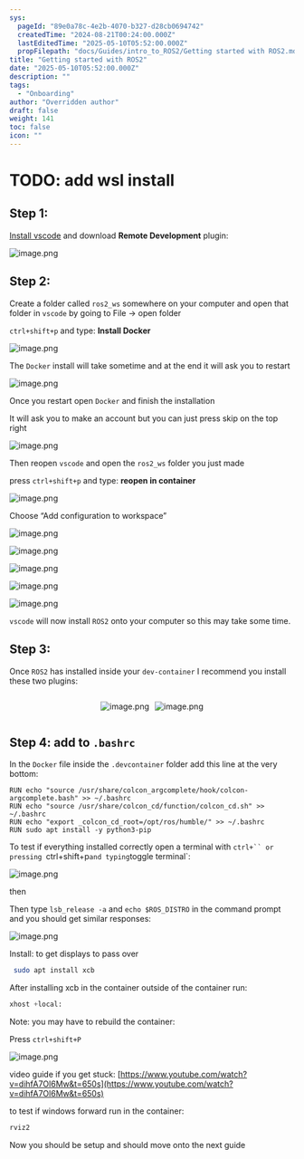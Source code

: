 ```yaml
---
sys:
  pageId: "89e0a78c-4e2b-4070-b327-d28cb0694742"
  createdTime: "2024-08-21T00:24:00.000Z"
  lastEditedTime: "2025-05-10T05:52:00.000Z"
  propFilepath: "docs/Guides/intro_to_ROS2/Getting started with ROS2.md"
title: "Getting started with ROS2"
date: "2025-05-10T05:52:00.000Z"
description: ""
tags:
  - "Onboarding"
author: "Overridden author"
draft: false
weight: 141
toc: false
icon: ""
---
```


# TODO: add wsl install

## Step 1:

[Install vscode](https://code.visualstudio.com/download) and download **Remote Development** plugin:

![image.png](https://prod-files-secure.s3.us-west-2.amazonaws.com/d518164a-d88e-44d1-a4ee-3adb3bd8bce0/efb52993-1881-4a40-b95e-6f020334f022/image.png?X-Amz-Algorithm=AWS4-HMAC-SHA256&X-Amz-Content-Sha256=UNSIGNED-PAYLOAD&X-Amz-Credential=ASIAZI2LB466RJJCMJJC%2F20250603%2Fus-west-2%2Fs3%2Faws4_request&X-Amz-Date=20250603T071043Z&X-Amz-Expires=3600&X-Amz-Security-Token=IQoJb3JpZ2luX2VjEDUaCXVzLXdlc3QtMiJIMEYCIQCnVlILSIZsYuuoBgx4sfoccTb1CTsNXDm3vPFtgXRssgIhAITOr8NfAxRzpUR6uFtCF8j1uoQCP%2FCPl56BZCkm6XHIKogECP7%2F%2F%2F%2F%2F%2F%2F%2F%2F%2FwEQABoMNjM3NDIzMTgzODA1IgyLNFCkx2q0UjnMYF4q3AMdhd%2FYRMlpC8LyCyOmwNdTRWe%2Biep1yqd0OE%2BBLXgWnoJ4RS8hXoR0lnTGFu2%2Byx7cJmeRrHahancpipqm55Wzwa0o%2BRCG3jo%2BkibQuwPL4vBBixUz%2B1pd%2FRau1%2Fv5yY41Mfo8%2FXuQwcwpTLbm8n6mkqOnzAzrCW4U%2BW0AfMqV0EsQbCexioL59Um2YecPnAarNhd1EmuPGa7YRs3saxaZ2pBps0grbicLDwqs3IG58C5tYwM363x62krUhmeBxLf1UKjLOdZlOF2pZnonNkVLJpzNLinqCXZssijmoUh%2FrLAlg4wrrEC6ZsNAVMzWXYVg%2FtMuXl6gAWxyAGlWVm%2FC5C7gAgNoplQw47tXthUzjupTfDyXiu3Qq5W0DFN7vgAoXJnN2LJT28awQNoX4sL8jEO2aeWZR455MXEsx0p19rLYBQhX8Xl0FUQfZvxrVik4Fhg7n4JnZKzFrrwRR52KQPi%2BeSvGAa3PdkbgXA9qENr%2BIcIK5WzIA5hHAn2RvpKFvlCR7AOEc%2BzcpT2Kiy0qxo4iNSjRYE28VOE%2BARDOp%2BfShmZMG4FgKVtOx14hBsIt9PsvtabOXTiI16wY1Ert%2BoY2nYMWNcEYz4%2BIH9RXFpPKRj%2F4aEPkEL3PdTD1gfrBBjqkAZs%2FAAvjHejgkAXcDRmcNbqrfnlEYVXmr5gNz3E1Jdce2MXmnk7LXrgb34%2FElniJGa0FB3UWZVnJujCu1z%2FWRvR%2BHa%2BNNlZmpF0D%2BCWXQ0MLn1NJf9Btvz%2B9b4pR5TsnrbtiufuwvQf%2BYTN7lVsrcvaMj95YUEhudqc9z9%2FVGtfCkEJ4odW%2FFKRUhAKfGdNHLlvXVRqmE2DRW9%2F1R1Cr028jVf1e&X-Amz-Signature=5ac32c38de087a5bf7df149f80b23e0f7ad61c6abb9ee8c4d67d1bcb5344dfc2&X-Amz-SignedHeaders=host&x-id=GetObject)

## Step 2:

Create a folder called `ros2_ws` somewhere on your computer and open that folder in `vscode` by going to File → open folder 

`ctrl+shift+p` and type: **Install Docker**

![image.png](https://prod-files-secure.s3.us-west-2.amazonaws.com/d518164a-d88e-44d1-a4ee-3adb3bd8bce0/2269dc0e-1cd5-47ff-bceb-c04ad9b2eab0/image.png?X-Amz-Algorithm=AWS4-HMAC-SHA256&X-Amz-Content-Sha256=UNSIGNED-PAYLOAD&X-Amz-Credential=ASIAZI2LB466RJJCMJJC%2F20250603%2Fus-west-2%2Fs3%2Faws4_request&X-Amz-Date=20250603T071043Z&X-Amz-Expires=3600&X-Amz-Security-Token=IQoJb3JpZ2luX2VjEDUaCXVzLXdlc3QtMiJIMEYCIQCnVlILSIZsYuuoBgx4sfoccTb1CTsNXDm3vPFtgXRssgIhAITOr8NfAxRzpUR6uFtCF8j1uoQCP%2FCPl56BZCkm6XHIKogECP7%2F%2F%2F%2F%2F%2F%2F%2F%2F%2FwEQABoMNjM3NDIzMTgzODA1IgyLNFCkx2q0UjnMYF4q3AMdhd%2FYRMlpC8LyCyOmwNdTRWe%2Biep1yqd0OE%2BBLXgWnoJ4RS8hXoR0lnTGFu2%2Byx7cJmeRrHahancpipqm55Wzwa0o%2BRCG3jo%2BkibQuwPL4vBBixUz%2B1pd%2FRau1%2Fv5yY41Mfo8%2FXuQwcwpTLbm8n6mkqOnzAzrCW4U%2BW0AfMqV0EsQbCexioL59Um2YecPnAarNhd1EmuPGa7YRs3saxaZ2pBps0grbicLDwqs3IG58C5tYwM363x62krUhmeBxLf1UKjLOdZlOF2pZnonNkVLJpzNLinqCXZssijmoUh%2FrLAlg4wrrEC6ZsNAVMzWXYVg%2FtMuXl6gAWxyAGlWVm%2FC5C7gAgNoplQw47tXthUzjupTfDyXiu3Qq5W0DFN7vgAoXJnN2LJT28awQNoX4sL8jEO2aeWZR455MXEsx0p19rLYBQhX8Xl0FUQfZvxrVik4Fhg7n4JnZKzFrrwRR52KQPi%2BeSvGAa3PdkbgXA9qENr%2BIcIK5WzIA5hHAn2RvpKFvlCR7AOEc%2BzcpT2Kiy0qxo4iNSjRYE28VOE%2BARDOp%2BfShmZMG4FgKVtOx14hBsIt9PsvtabOXTiI16wY1Ert%2BoY2nYMWNcEYz4%2BIH9RXFpPKRj%2F4aEPkEL3PdTD1gfrBBjqkAZs%2FAAvjHejgkAXcDRmcNbqrfnlEYVXmr5gNz3E1Jdce2MXmnk7LXrgb34%2FElniJGa0FB3UWZVnJujCu1z%2FWRvR%2BHa%2BNNlZmpF0D%2BCWXQ0MLn1NJf9Btvz%2B9b4pR5TsnrbtiufuwvQf%2BYTN7lVsrcvaMj95YUEhudqc9z9%2FVGtfCkEJ4odW%2FFKRUhAKfGdNHLlvXVRqmE2DRW9%2F1R1Cr028jVf1e&X-Amz-Signature=e7dcf6a589151f55db1d659baf9f7ce6baf3fbc3e06ffd542d92819627078b3a&X-Amz-SignedHeaders=host&x-id=GetObject)

The `Docker` install will take sometime and at the end it will ask you to restart

![image.png](https://prod-files-secure.s3.us-west-2.amazonaws.com/d518164a-d88e-44d1-a4ee-3adb3bd8bce0/ed233f78-be33-4b1f-b89c-9c346c0e961e/image.png?X-Amz-Algorithm=AWS4-HMAC-SHA256&X-Amz-Content-Sha256=UNSIGNED-PAYLOAD&X-Amz-Credential=ASIAZI2LB466RJJCMJJC%2F20250603%2Fus-west-2%2Fs3%2Faws4_request&X-Amz-Date=20250603T071043Z&X-Amz-Expires=3600&X-Amz-Security-Token=IQoJb3JpZ2luX2VjEDUaCXVzLXdlc3QtMiJIMEYCIQCnVlILSIZsYuuoBgx4sfoccTb1CTsNXDm3vPFtgXRssgIhAITOr8NfAxRzpUR6uFtCF8j1uoQCP%2FCPl56BZCkm6XHIKogECP7%2F%2F%2F%2F%2F%2F%2F%2F%2F%2FwEQABoMNjM3NDIzMTgzODA1IgyLNFCkx2q0UjnMYF4q3AMdhd%2FYRMlpC8LyCyOmwNdTRWe%2Biep1yqd0OE%2BBLXgWnoJ4RS8hXoR0lnTGFu2%2Byx7cJmeRrHahancpipqm55Wzwa0o%2BRCG3jo%2BkibQuwPL4vBBixUz%2B1pd%2FRau1%2Fv5yY41Mfo8%2FXuQwcwpTLbm8n6mkqOnzAzrCW4U%2BW0AfMqV0EsQbCexioL59Um2YecPnAarNhd1EmuPGa7YRs3saxaZ2pBps0grbicLDwqs3IG58C5tYwM363x62krUhmeBxLf1UKjLOdZlOF2pZnonNkVLJpzNLinqCXZssijmoUh%2FrLAlg4wrrEC6ZsNAVMzWXYVg%2FtMuXl6gAWxyAGlWVm%2FC5C7gAgNoplQw47tXthUzjupTfDyXiu3Qq5W0DFN7vgAoXJnN2LJT28awQNoX4sL8jEO2aeWZR455MXEsx0p19rLYBQhX8Xl0FUQfZvxrVik4Fhg7n4JnZKzFrrwRR52KQPi%2BeSvGAa3PdkbgXA9qENr%2BIcIK5WzIA5hHAn2RvpKFvlCR7AOEc%2BzcpT2Kiy0qxo4iNSjRYE28VOE%2BARDOp%2BfShmZMG4FgKVtOx14hBsIt9PsvtabOXTiI16wY1Ert%2BoY2nYMWNcEYz4%2BIH9RXFpPKRj%2F4aEPkEL3PdTD1gfrBBjqkAZs%2FAAvjHejgkAXcDRmcNbqrfnlEYVXmr5gNz3E1Jdce2MXmnk7LXrgb34%2FElniJGa0FB3UWZVnJujCu1z%2FWRvR%2BHa%2BNNlZmpF0D%2BCWXQ0MLn1NJf9Btvz%2B9b4pR5TsnrbtiufuwvQf%2BYTN7lVsrcvaMj95YUEhudqc9z9%2FVGtfCkEJ4odW%2FFKRUhAKfGdNHLlvXVRqmE2DRW9%2F1R1Cr028jVf1e&X-Amz-Signature=6201272ced31d57cdf15b0cbee62f486e1bab8704ff682d06b9975e4dd260451&X-Amz-SignedHeaders=host&x-id=GetObject)

Once you restart open `Docker` and finish the installation

It will ask you to make an account but you can just press skip on the top right

![image.png](https://prod-files-secure.s3.us-west-2.amazonaws.com/d518164a-d88e-44d1-a4ee-3adb3bd8bce0/21010ad9-1659-4fd9-9f59-9932a09b2a3d/image.png?X-Amz-Algorithm=AWS4-HMAC-SHA256&X-Amz-Content-Sha256=UNSIGNED-PAYLOAD&X-Amz-Credential=ASIAZI2LB466RJJCMJJC%2F20250603%2Fus-west-2%2Fs3%2Faws4_request&X-Amz-Date=20250603T071043Z&X-Amz-Expires=3600&X-Amz-Security-Token=IQoJb3JpZ2luX2VjEDUaCXVzLXdlc3QtMiJIMEYCIQCnVlILSIZsYuuoBgx4sfoccTb1CTsNXDm3vPFtgXRssgIhAITOr8NfAxRzpUR6uFtCF8j1uoQCP%2FCPl56BZCkm6XHIKogECP7%2F%2F%2F%2F%2F%2F%2F%2F%2F%2FwEQABoMNjM3NDIzMTgzODA1IgyLNFCkx2q0UjnMYF4q3AMdhd%2FYRMlpC8LyCyOmwNdTRWe%2Biep1yqd0OE%2BBLXgWnoJ4RS8hXoR0lnTGFu2%2Byx7cJmeRrHahancpipqm55Wzwa0o%2BRCG3jo%2BkibQuwPL4vBBixUz%2B1pd%2FRau1%2Fv5yY41Mfo8%2FXuQwcwpTLbm8n6mkqOnzAzrCW4U%2BW0AfMqV0EsQbCexioL59Um2YecPnAarNhd1EmuPGa7YRs3saxaZ2pBps0grbicLDwqs3IG58C5tYwM363x62krUhmeBxLf1UKjLOdZlOF2pZnonNkVLJpzNLinqCXZssijmoUh%2FrLAlg4wrrEC6ZsNAVMzWXYVg%2FtMuXl6gAWxyAGlWVm%2FC5C7gAgNoplQw47tXthUzjupTfDyXiu3Qq5W0DFN7vgAoXJnN2LJT28awQNoX4sL8jEO2aeWZR455MXEsx0p19rLYBQhX8Xl0FUQfZvxrVik4Fhg7n4JnZKzFrrwRR52KQPi%2BeSvGAa3PdkbgXA9qENr%2BIcIK5WzIA5hHAn2RvpKFvlCR7AOEc%2BzcpT2Kiy0qxo4iNSjRYE28VOE%2BARDOp%2BfShmZMG4FgKVtOx14hBsIt9PsvtabOXTiI16wY1Ert%2BoY2nYMWNcEYz4%2BIH9RXFpPKRj%2F4aEPkEL3PdTD1gfrBBjqkAZs%2FAAvjHejgkAXcDRmcNbqrfnlEYVXmr5gNz3E1Jdce2MXmnk7LXrgb34%2FElniJGa0FB3UWZVnJujCu1z%2FWRvR%2BHa%2BNNlZmpF0D%2BCWXQ0MLn1NJf9Btvz%2B9b4pR5TsnrbtiufuwvQf%2BYTN7lVsrcvaMj95YUEhudqc9z9%2FVGtfCkEJ4odW%2FFKRUhAKfGdNHLlvXVRqmE2DRW9%2F1R1Cr028jVf1e&X-Amz-Signature=1714ca118c7a870ce169baf48b7349327751bb096b5421e00848633cb1b5ed87&X-Amz-SignedHeaders=host&x-id=GetObject)

Then reopen `vscode` and open the `ros2_ws` folder you just made

press `ctrl+shift+p` and type: **reopen in container**

![image.png](https://prod-files-secure.s3.us-west-2.amazonaws.com/d518164a-d88e-44d1-a4ee-3adb3bd8bce0/4e93b8c2-41ad-488c-8095-c74205196118/image.png?X-Amz-Algorithm=AWS4-HMAC-SHA256&X-Amz-Content-Sha256=UNSIGNED-PAYLOAD&X-Amz-Credential=ASIAZI2LB466RJJCMJJC%2F20250603%2Fus-west-2%2Fs3%2Faws4_request&X-Amz-Date=20250603T071043Z&X-Amz-Expires=3600&X-Amz-Security-Token=IQoJb3JpZ2luX2VjEDUaCXVzLXdlc3QtMiJIMEYCIQCnVlILSIZsYuuoBgx4sfoccTb1CTsNXDm3vPFtgXRssgIhAITOr8NfAxRzpUR6uFtCF8j1uoQCP%2FCPl56BZCkm6XHIKogECP7%2F%2F%2F%2F%2F%2F%2F%2F%2F%2FwEQABoMNjM3NDIzMTgzODA1IgyLNFCkx2q0UjnMYF4q3AMdhd%2FYRMlpC8LyCyOmwNdTRWe%2Biep1yqd0OE%2BBLXgWnoJ4RS8hXoR0lnTGFu2%2Byx7cJmeRrHahancpipqm55Wzwa0o%2BRCG3jo%2BkibQuwPL4vBBixUz%2B1pd%2FRau1%2Fv5yY41Mfo8%2FXuQwcwpTLbm8n6mkqOnzAzrCW4U%2BW0AfMqV0EsQbCexioL59Um2YecPnAarNhd1EmuPGa7YRs3saxaZ2pBps0grbicLDwqs3IG58C5tYwM363x62krUhmeBxLf1UKjLOdZlOF2pZnonNkVLJpzNLinqCXZssijmoUh%2FrLAlg4wrrEC6ZsNAVMzWXYVg%2FtMuXl6gAWxyAGlWVm%2FC5C7gAgNoplQw47tXthUzjupTfDyXiu3Qq5W0DFN7vgAoXJnN2LJT28awQNoX4sL8jEO2aeWZR455MXEsx0p19rLYBQhX8Xl0FUQfZvxrVik4Fhg7n4JnZKzFrrwRR52KQPi%2BeSvGAa3PdkbgXA9qENr%2BIcIK5WzIA5hHAn2RvpKFvlCR7AOEc%2BzcpT2Kiy0qxo4iNSjRYE28VOE%2BARDOp%2BfShmZMG4FgKVtOx14hBsIt9PsvtabOXTiI16wY1Ert%2BoY2nYMWNcEYz4%2BIH9RXFpPKRj%2F4aEPkEL3PdTD1gfrBBjqkAZs%2FAAvjHejgkAXcDRmcNbqrfnlEYVXmr5gNz3E1Jdce2MXmnk7LXrgb34%2FElniJGa0FB3UWZVnJujCu1z%2FWRvR%2BHa%2BNNlZmpF0D%2BCWXQ0MLn1NJf9Btvz%2B9b4pR5TsnrbtiufuwvQf%2BYTN7lVsrcvaMj95YUEhudqc9z9%2FVGtfCkEJ4odW%2FFKRUhAKfGdNHLlvXVRqmE2DRW9%2F1R1Cr028jVf1e&X-Amz-Signature=43d11007f1f5cedc988cafa4b768ecb30e79fe46c45c594a4d7fb8cef9515688&X-Amz-SignedHeaders=host&x-id=GetObject)

Choose “Add configuration to workspace”

![image.png](https://prod-files-secure.s3.us-west-2.amazonaws.com/d518164a-d88e-44d1-a4ee-3adb3bd8bce0/9560b282-5060-4989-ba37-97e7b2c22476/image.png?X-Amz-Algorithm=AWS4-HMAC-SHA256&X-Amz-Content-Sha256=UNSIGNED-PAYLOAD&X-Amz-Credential=ASIAZI2LB466RJJCMJJC%2F20250603%2Fus-west-2%2Fs3%2Faws4_request&X-Amz-Date=20250603T071043Z&X-Amz-Expires=3600&X-Amz-Security-Token=IQoJb3JpZ2luX2VjEDUaCXVzLXdlc3QtMiJIMEYCIQCnVlILSIZsYuuoBgx4sfoccTb1CTsNXDm3vPFtgXRssgIhAITOr8NfAxRzpUR6uFtCF8j1uoQCP%2FCPl56BZCkm6XHIKogECP7%2F%2F%2F%2F%2F%2F%2F%2F%2F%2FwEQABoMNjM3NDIzMTgzODA1IgyLNFCkx2q0UjnMYF4q3AMdhd%2FYRMlpC8LyCyOmwNdTRWe%2Biep1yqd0OE%2BBLXgWnoJ4RS8hXoR0lnTGFu2%2Byx7cJmeRrHahancpipqm55Wzwa0o%2BRCG3jo%2BkibQuwPL4vBBixUz%2B1pd%2FRau1%2Fv5yY41Mfo8%2FXuQwcwpTLbm8n6mkqOnzAzrCW4U%2BW0AfMqV0EsQbCexioL59Um2YecPnAarNhd1EmuPGa7YRs3saxaZ2pBps0grbicLDwqs3IG58C5tYwM363x62krUhmeBxLf1UKjLOdZlOF2pZnonNkVLJpzNLinqCXZssijmoUh%2FrLAlg4wrrEC6ZsNAVMzWXYVg%2FtMuXl6gAWxyAGlWVm%2FC5C7gAgNoplQw47tXthUzjupTfDyXiu3Qq5W0DFN7vgAoXJnN2LJT28awQNoX4sL8jEO2aeWZR455MXEsx0p19rLYBQhX8Xl0FUQfZvxrVik4Fhg7n4JnZKzFrrwRR52KQPi%2BeSvGAa3PdkbgXA9qENr%2BIcIK5WzIA5hHAn2RvpKFvlCR7AOEc%2BzcpT2Kiy0qxo4iNSjRYE28VOE%2BARDOp%2BfShmZMG4FgKVtOx14hBsIt9PsvtabOXTiI16wY1Ert%2BoY2nYMWNcEYz4%2BIH9RXFpPKRj%2F4aEPkEL3PdTD1gfrBBjqkAZs%2FAAvjHejgkAXcDRmcNbqrfnlEYVXmr5gNz3E1Jdce2MXmnk7LXrgb34%2FElniJGa0FB3UWZVnJujCu1z%2FWRvR%2BHa%2BNNlZmpF0D%2BCWXQ0MLn1NJf9Btvz%2B9b4pR5TsnrbtiufuwvQf%2BYTN7lVsrcvaMj95YUEhudqc9z9%2FVGtfCkEJ4odW%2FFKRUhAKfGdNHLlvXVRqmE2DRW9%2F1R1Cr028jVf1e&X-Amz-Signature=3a55c8988dbafe75365f5ae7dc7841ca6c7e3891fe20fce510ae6009fabacc72&X-Amz-SignedHeaders=host&x-id=GetObject)

![image.png](https://prod-files-secure.s3.us-west-2.amazonaws.com/d518164a-d88e-44d1-a4ee-3adb3bd8bce0/2ee63f81-886b-48e8-a553-dc6e5eac99e4/image.png?X-Amz-Algorithm=AWS4-HMAC-SHA256&X-Amz-Content-Sha256=UNSIGNED-PAYLOAD&X-Amz-Credential=ASIAZI2LB466RJJCMJJC%2F20250603%2Fus-west-2%2Fs3%2Faws4_request&X-Amz-Date=20250603T071043Z&X-Amz-Expires=3600&X-Amz-Security-Token=IQoJb3JpZ2luX2VjEDUaCXVzLXdlc3QtMiJIMEYCIQCnVlILSIZsYuuoBgx4sfoccTb1CTsNXDm3vPFtgXRssgIhAITOr8NfAxRzpUR6uFtCF8j1uoQCP%2FCPl56BZCkm6XHIKogECP7%2F%2F%2F%2F%2F%2F%2F%2F%2F%2FwEQABoMNjM3NDIzMTgzODA1IgyLNFCkx2q0UjnMYF4q3AMdhd%2FYRMlpC8LyCyOmwNdTRWe%2Biep1yqd0OE%2BBLXgWnoJ4RS8hXoR0lnTGFu2%2Byx7cJmeRrHahancpipqm55Wzwa0o%2BRCG3jo%2BkibQuwPL4vBBixUz%2B1pd%2FRau1%2Fv5yY41Mfo8%2FXuQwcwpTLbm8n6mkqOnzAzrCW4U%2BW0AfMqV0EsQbCexioL59Um2YecPnAarNhd1EmuPGa7YRs3saxaZ2pBps0grbicLDwqs3IG58C5tYwM363x62krUhmeBxLf1UKjLOdZlOF2pZnonNkVLJpzNLinqCXZssijmoUh%2FrLAlg4wrrEC6ZsNAVMzWXYVg%2FtMuXl6gAWxyAGlWVm%2FC5C7gAgNoplQw47tXthUzjupTfDyXiu3Qq5W0DFN7vgAoXJnN2LJT28awQNoX4sL8jEO2aeWZR455MXEsx0p19rLYBQhX8Xl0FUQfZvxrVik4Fhg7n4JnZKzFrrwRR52KQPi%2BeSvGAa3PdkbgXA9qENr%2BIcIK5WzIA5hHAn2RvpKFvlCR7AOEc%2BzcpT2Kiy0qxo4iNSjRYE28VOE%2BARDOp%2BfShmZMG4FgKVtOx14hBsIt9PsvtabOXTiI16wY1Ert%2BoY2nYMWNcEYz4%2BIH9RXFpPKRj%2F4aEPkEL3PdTD1gfrBBjqkAZs%2FAAvjHejgkAXcDRmcNbqrfnlEYVXmr5gNz3E1Jdce2MXmnk7LXrgb34%2FElniJGa0FB3UWZVnJujCu1z%2FWRvR%2BHa%2BNNlZmpF0D%2BCWXQ0MLn1NJf9Btvz%2B9b4pR5TsnrbtiufuwvQf%2BYTN7lVsrcvaMj95YUEhudqc9z9%2FVGtfCkEJ4odW%2FFKRUhAKfGdNHLlvXVRqmE2DRW9%2F1R1Cr028jVf1e&X-Amz-Signature=827b4b9817cebd837ce41df1e6bd1290b0f72c5b70d1e5ad31cd5a71fda2a54c&X-Amz-SignedHeaders=host&x-id=GetObject)

![image.png](https://prod-files-secure.s3.us-west-2.amazonaws.com/d518164a-d88e-44d1-a4ee-3adb3bd8bce0/ae1580b2-b048-407e-aed9-b584224a7a04/image.png?X-Amz-Algorithm=AWS4-HMAC-SHA256&X-Amz-Content-Sha256=UNSIGNED-PAYLOAD&X-Amz-Credential=ASIAZI2LB466RJJCMJJC%2F20250603%2Fus-west-2%2Fs3%2Faws4_request&X-Amz-Date=20250603T071043Z&X-Amz-Expires=3600&X-Amz-Security-Token=IQoJb3JpZ2luX2VjEDUaCXVzLXdlc3QtMiJIMEYCIQCnVlILSIZsYuuoBgx4sfoccTb1CTsNXDm3vPFtgXRssgIhAITOr8NfAxRzpUR6uFtCF8j1uoQCP%2FCPl56BZCkm6XHIKogECP7%2F%2F%2F%2F%2F%2F%2F%2F%2F%2FwEQABoMNjM3NDIzMTgzODA1IgyLNFCkx2q0UjnMYF4q3AMdhd%2FYRMlpC8LyCyOmwNdTRWe%2Biep1yqd0OE%2BBLXgWnoJ4RS8hXoR0lnTGFu2%2Byx7cJmeRrHahancpipqm55Wzwa0o%2BRCG3jo%2BkibQuwPL4vBBixUz%2B1pd%2FRau1%2Fv5yY41Mfo8%2FXuQwcwpTLbm8n6mkqOnzAzrCW4U%2BW0AfMqV0EsQbCexioL59Um2YecPnAarNhd1EmuPGa7YRs3saxaZ2pBps0grbicLDwqs3IG58C5tYwM363x62krUhmeBxLf1UKjLOdZlOF2pZnonNkVLJpzNLinqCXZssijmoUh%2FrLAlg4wrrEC6ZsNAVMzWXYVg%2FtMuXl6gAWxyAGlWVm%2FC5C7gAgNoplQw47tXthUzjupTfDyXiu3Qq5W0DFN7vgAoXJnN2LJT28awQNoX4sL8jEO2aeWZR455MXEsx0p19rLYBQhX8Xl0FUQfZvxrVik4Fhg7n4JnZKzFrrwRR52KQPi%2BeSvGAa3PdkbgXA9qENr%2BIcIK5WzIA5hHAn2RvpKFvlCR7AOEc%2BzcpT2Kiy0qxo4iNSjRYE28VOE%2BARDOp%2BfShmZMG4FgKVtOx14hBsIt9PsvtabOXTiI16wY1Ert%2BoY2nYMWNcEYz4%2BIH9RXFpPKRj%2F4aEPkEL3PdTD1gfrBBjqkAZs%2FAAvjHejgkAXcDRmcNbqrfnlEYVXmr5gNz3E1Jdce2MXmnk7LXrgb34%2FElniJGa0FB3UWZVnJujCu1z%2FWRvR%2BHa%2BNNlZmpF0D%2BCWXQ0MLn1NJf9Btvz%2B9b4pR5TsnrbtiufuwvQf%2BYTN7lVsrcvaMj95YUEhudqc9z9%2FVGtfCkEJ4odW%2FFKRUhAKfGdNHLlvXVRqmE2DRW9%2F1R1Cr028jVf1e&X-Amz-Signature=3c79e985e252d18df7306f085230e7811c3464f4c7e2c2ceee6410748c3791c0&X-Amz-SignedHeaders=host&x-id=GetObject)

![image.png](https://prod-files-secure.s3.us-west-2.amazonaws.com/d518164a-d88e-44d1-a4ee-3adb3bd8bce0/53255b28-f75e-430f-b9e3-c0ac8577e42b/image.png?X-Amz-Algorithm=AWS4-HMAC-SHA256&X-Amz-Content-Sha256=UNSIGNED-PAYLOAD&X-Amz-Credential=ASIAZI2LB466RJJCMJJC%2F20250603%2Fus-west-2%2Fs3%2Faws4_request&X-Amz-Date=20250603T071043Z&X-Amz-Expires=3600&X-Amz-Security-Token=IQoJb3JpZ2luX2VjEDUaCXVzLXdlc3QtMiJIMEYCIQCnVlILSIZsYuuoBgx4sfoccTb1CTsNXDm3vPFtgXRssgIhAITOr8NfAxRzpUR6uFtCF8j1uoQCP%2FCPl56BZCkm6XHIKogECP7%2F%2F%2F%2F%2F%2F%2F%2F%2F%2FwEQABoMNjM3NDIzMTgzODA1IgyLNFCkx2q0UjnMYF4q3AMdhd%2FYRMlpC8LyCyOmwNdTRWe%2Biep1yqd0OE%2BBLXgWnoJ4RS8hXoR0lnTGFu2%2Byx7cJmeRrHahancpipqm55Wzwa0o%2BRCG3jo%2BkibQuwPL4vBBixUz%2B1pd%2FRau1%2Fv5yY41Mfo8%2FXuQwcwpTLbm8n6mkqOnzAzrCW4U%2BW0AfMqV0EsQbCexioL59Um2YecPnAarNhd1EmuPGa7YRs3saxaZ2pBps0grbicLDwqs3IG58C5tYwM363x62krUhmeBxLf1UKjLOdZlOF2pZnonNkVLJpzNLinqCXZssijmoUh%2FrLAlg4wrrEC6ZsNAVMzWXYVg%2FtMuXl6gAWxyAGlWVm%2FC5C7gAgNoplQw47tXthUzjupTfDyXiu3Qq5W0DFN7vgAoXJnN2LJT28awQNoX4sL8jEO2aeWZR455MXEsx0p19rLYBQhX8Xl0FUQfZvxrVik4Fhg7n4JnZKzFrrwRR52KQPi%2BeSvGAa3PdkbgXA9qENr%2BIcIK5WzIA5hHAn2RvpKFvlCR7AOEc%2BzcpT2Kiy0qxo4iNSjRYE28VOE%2BARDOp%2BfShmZMG4FgKVtOx14hBsIt9PsvtabOXTiI16wY1Ert%2BoY2nYMWNcEYz4%2BIH9RXFpPKRj%2F4aEPkEL3PdTD1gfrBBjqkAZs%2FAAvjHejgkAXcDRmcNbqrfnlEYVXmr5gNz3E1Jdce2MXmnk7LXrgb34%2FElniJGa0FB3UWZVnJujCu1z%2FWRvR%2BHa%2BNNlZmpF0D%2BCWXQ0MLn1NJf9Btvz%2B9b4pR5TsnrbtiufuwvQf%2BYTN7lVsrcvaMj95YUEhudqc9z9%2FVGtfCkEJ4odW%2FFKRUhAKfGdNHLlvXVRqmE2DRW9%2F1R1Cr028jVf1e&X-Amz-Signature=d7037c7b91cb279d6b6b8c4429233c64991d51af1e61f525e2d0272d3c673cc3&X-Amz-SignedHeaders=host&x-id=GetObject)

![image.png](https://prod-files-secure.s3.us-west-2.amazonaws.com/d518164a-d88e-44d1-a4ee-3adb3bd8bce0/7c562767-5af9-4ffb-97d1-327bcdf4ee00/image.png?X-Amz-Algorithm=AWS4-HMAC-SHA256&X-Amz-Content-Sha256=UNSIGNED-PAYLOAD&X-Amz-Credential=ASIAZI2LB466RJJCMJJC%2F20250603%2Fus-west-2%2Fs3%2Faws4_request&X-Amz-Date=20250603T071043Z&X-Amz-Expires=3600&X-Amz-Security-Token=IQoJb3JpZ2luX2VjEDUaCXVzLXdlc3QtMiJIMEYCIQCnVlILSIZsYuuoBgx4sfoccTb1CTsNXDm3vPFtgXRssgIhAITOr8NfAxRzpUR6uFtCF8j1uoQCP%2FCPl56BZCkm6XHIKogECP7%2F%2F%2F%2F%2F%2F%2F%2F%2F%2FwEQABoMNjM3NDIzMTgzODA1IgyLNFCkx2q0UjnMYF4q3AMdhd%2FYRMlpC8LyCyOmwNdTRWe%2Biep1yqd0OE%2BBLXgWnoJ4RS8hXoR0lnTGFu2%2Byx7cJmeRrHahancpipqm55Wzwa0o%2BRCG3jo%2BkibQuwPL4vBBixUz%2B1pd%2FRau1%2Fv5yY41Mfo8%2FXuQwcwpTLbm8n6mkqOnzAzrCW4U%2BW0AfMqV0EsQbCexioL59Um2YecPnAarNhd1EmuPGa7YRs3saxaZ2pBps0grbicLDwqs3IG58C5tYwM363x62krUhmeBxLf1UKjLOdZlOF2pZnonNkVLJpzNLinqCXZssijmoUh%2FrLAlg4wrrEC6ZsNAVMzWXYVg%2FtMuXl6gAWxyAGlWVm%2FC5C7gAgNoplQw47tXthUzjupTfDyXiu3Qq5W0DFN7vgAoXJnN2LJT28awQNoX4sL8jEO2aeWZR455MXEsx0p19rLYBQhX8Xl0FUQfZvxrVik4Fhg7n4JnZKzFrrwRR52KQPi%2BeSvGAa3PdkbgXA9qENr%2BIcIK5WzIA5hHAn2RvpKFvlCR7AOEc%2BzcpT2Kiy0qxo4iNSjRYE28VOE%2BARDOp%2BfShmZMG4FgKVtOx14hBsIt9PsvtabOXTiI16wY1Ert%2BoY2nYMWNcEYz4%2BIH9RXFpPKRj%2F4aEPkEL3PdTD1gfrBBjqkAZs%2FAAvjHejgkAXcDRmcNbqrfnlEYVXmr5gNz3E1Jdce2MXmnk7LXrgb34%2FElniJGa0FB3UWZVnJujCu1z%2FWRvR%2BHa%2BNNlZmpF0D%2BCWXQ0MLn1NJf9Btvz%2B9b4pR5TsnrbtiufuwvQf%2BYTN7lVsrcvaMj95YUEhudqc9z9%2FVGtfCkEJ4odW%2FFKRUhAKfGdNHLlvXVRqmE2DRW9%2F1R1Cr028jVf1e&X-Amz-Signature=ba95cd40591625a13fc939f6f8a29bc255a668db1b9218f5de742b657b2d0337&X-Amz-SignedHeaders=host&x-id=GetObject)

`vscode` will now install `ROS2` onto your computer so this may take some time.

## Step 3:

Once `ROS2` has installed inside your `dev-container` I recommend you install these two plugins:

<div style="display: flex;flex-direction: row; column-gap:10px; max-width: 630px;justify-content: center;">
<div>

![image.png](https://prod-files-secure.s3.us-west-2.amazonaws.com/d518164a-d88e-44d1-a4ee-3adb3bd8bce0/3fc3d550-5a54-4ba1-ba6b-faa01cdb7369/image.png?X-Amz-Algorithm=AWS4-HMAC-SHA256&X-Amz-Content-Sha256=UNSIGNED-PAYLOAD&X-Amz-Credential=ASIAZI2LB466TOIZEWWT%2F20250603%2Fus-west-2%2Fs3%2Faws4_request&X-Amz-Date=20250603T071053Z&X-Amz-Expires=3600&X-Amz-Security-Token=IQoJb3JpZ2luX2VjEDUaCXVzLXdlc3QtMiJIMEYCIQDXsWjqQwv8ZB2zsdYN6EcQXCt7nEEc8r7FHpa2gpwfIwIhALO5%2F5yf12P%2FNWPslX5eQUetgvhI0Nd4qzWjUdANEToEKogECP7%2F%2F%2F%2F%2F%2F%2F%2F%2F%2FwEQABoMNjM3NDIzMTgzODA1IgyeJHo6ZA9rbTHb9TYq3APV8yfTjj30R84FrzHA%2BxSyZ6%2BE%2FjmW49kF27%2FuRnJhoKVambJ4FexFPr%2BUo2HVnuy6szrSKcaosXl1GlucgLM1pPBSLdl%2BWY%2Fqcq0XArdRzY1bipoYPrZx7YBOxR9KJQ3leZPrCAqAQot31hfCdWRA5PFI5lhCCtlx3DG1EMMsE9pZkqbqj3MgAfWvbdbw7Uu7C7g8%2FjsMbgYk2%2FBhMdVD4%2B4hqEf4NGnYt2MJIbQAySHNKDZsnWYNgWTAQslR2poZ23uavBES55aRpkP18nGPfgwd5odvbuWrtPg6xLsWTSan7wRlCrBkrsZy8HJ6p5lMsFo9m%2Fhlv8BUAiaqHp5kxp9FuagvmDpzuv1xVl8hXPQTkSFB94MjxTsx2cVCQKRXpgHhPeIg1aI3zYkUCEAq7NRI9hal7HEYt4Ewdegy6PG8gx283nBQ0XKXLBgk%2Fukd4cVjipAkyy9l3E6AJSoGNzWbtBzMnYKfed5FtD0imRWRNJ1obJMrzx%2FFqrA3lc8%2Bip46G2Zvi6rd7ava1sKQbD1VppummtBGKF7uIGoVrTtxUiNfE0RyMWO2yyUNEjm97e%2BcMCfcJ5Zdy94eEGNEeoZMWokjWGgc%2BBiV3J%2BnfeL0YsYkby42jWd1LDCfgvrBBjqkAV68%2Beou55qx1tBSExHG5xEoq43km81cxSv9MCueJDLCtWIx5fDYbw27lq3dv35F9xAo%2B%2F76E88n6g0Cq5dFkY9%2BTzxExIPgbBr6VHV3x63ls5a78QfCbzPmnxDcqKrzfr7VMYeLM%2BMl%2FuGZB5k%2BJbcbIa1OxYBc%2FGWdP44r7XQdbYsQJeqYdbyZGMq9s0nbPFEs9CSKxVX2Uha8ylCq0Ff4iUB2&X-Amz-Signature=7d2bfd2dde9c64d7425dfcae36e69af4aa677d9894f8e08fe070763cd2910bfa&X-Amz-SignedHeaders=host&x-id=GetObject)

</div>
<div>

![image.png](https://prod-files-secure.s3.us-west-2.amazonaws.com/d518164a-d88e-44d1-a4ee-3adb3bd8bce0/d994cc66-13c2-4093-a5a3-f84cf4601a82/image.png?X-Amz-Algorithm=AWS4-HMAC-SHA256&X-Amz-Content-Sha256=UNSIGNED-PAYLOAD&X-Amz-Credential=ASIAZI2LB466YOIEHD32%2F20250603%2Fus-west-2%2Fs3%2Faws4_request&X-Amz-Date=20250603T071054Z&X-Amz-Expires=3600&X-Amz-Security-Token=IQoJb3JpZ2luX2VjEDUaCXVzLXdlc3QtMiJIMEYCIQCU57hxKO30B%2BFfJodgVTrP1Tq7fFScx62YhYNBlAowtwIhALcXLKlIgCgHqB%2BpIf9acYClcV3DLYQGXk2%2FyrdVbqEhKogECP7%2F%2F%2F%2F%2F%2F%2F%2F%2F%2FwEQABoMNjM3NDIzMTgzODA1IgyPlcgdxEWga4S0qHkq3AMlV7h%2FmEfi%2F1MR7ZlVW9LBmYiTXD3ujNaYu4G0aR1DTWkmnzqUfagxCkmdKimdByBWDizqGlIxA7Qs7JIlcA0r5%2BLnGk4wtTRi2nj8CmXi3RWDzbJRD9jzP3wiOt9OLjFmZwSsdsuOb5SVugz5I%2Bx5X74SnGK8n%2B3nje1%2FwSzMsSxeyj7h1nzYxXJDsnBtpkAKYtxfMREc92sJyP%2F7Umqpw54j3YqLZfMxHi8FubpLMBKnN9ZQi6W4mLTGWaxpLpO2wYYR7tga10qityYYXpORDBDyolEzbuZq8bQcQFIbo1b7JCa4IQsejaBx5UMZ9OyeGd1187Camt6W0hXe9b9TAqq00KVK80BVgYX0%2Ffp6zctxlOSjXcz6t8DHtt7ju3aQAPRVO6DkZ1xKKPLokqQ68Du8Ep7M5SRwJjmrFp%2F55blYpqAgJNlohyeCQXusXF9ueIMBHFECn5vAt9QWWR9wovoUTTS6eM5FItJfkwuuR8AipNvXMt6MerLzPzmHgBSiIfELvN77z1F6JySyTo7tcmJ4%2BgV0X0PHwBmDxHlrS%2FVsSC2FXpECCMOB0HM27JCX8RdYcWdXned8A3COoKDRow1mmvFa9ow6AjtOTv34SvPXsWGiuXpwx8aEEDD4gfrBBjqkAThZRcaYbPBtaUYz3G1bfuDDn5NJq5hRWNbU3yTwb0jYL6q3qcLMmKkASob%2FMvT%2BlmF8niOAg9NB5X5VVs6KrBaKFGn9j0CYT6gnUTLw5cBwBiryzDiJaFzre%2FgfAs%2Fy65ZZdUD%2BH1BxIZrG7WSUAabHAM4G4xxNYTu%2B%2B9f3IJgidlQ%2B%2Bvedy3fRNLaKg7KyDwr2I00uL3wbvipZW%2FzbMDctA%2Fvp&X-Amz-Signature=eb68ff62183c2a8903716cd106c8b412062fbe5d5fab432db247b5a8c2e32124&X-Amz-SignedHeaders=host&x-id=GetObject)

</div>
</div>

## Step 4: add to `.bashrc`

In the `Docker` file inside the `.devcontainer` folder add this line at the very bottom: 

```docker
RUN echo "source /usr/share/colcon_argcomplete/hook/colcon-argcomplete.bash" >> ~/.bashrc
RUN echo "source /usr/share/colcon_cd/function/colcon_cd.sh" >> ~/.bashrc
RUN echo "export _colcon_cd_root=/opt/ros/humble/" >> ~/.bashrc
RUN sudo apt install -y python3-pip 
```

To test if everything installed correctly open a terminal with `ctrl+`` or pressing `ctrl+shift+p` and typing `toggle terminal`:

![image.png](https://prod-files-secure.s3.us-west-2.amazonaws.com/d518164a-d88e-44d1-a4ee-3adb3bd8bce0/6a4943d8-b04e-4c02-9a58-775f3384d1a5/image.png?X-Amz-Algorithm=AWS4-HMAC-SHA256&X-Amz-Content-Sha256=UNSIGNED-PAYLOAD&X-Amz-Credential=ASIAZI2LB466RJJCMJJC%2F20250603%2Fus-west-2%2Fs3%2Faws4_request&X-Amz-Date=20250603T071043Z&X-Amz-Expires=3600&X-Amz-Security-Token=IQoJb3JpZ2luX2VjEDUaCXVzLXdlc3QtMiJIMEYCIQCnVlILSIZsYuuoBgx4sfoccTb1CTsNXDm3vPFtgXRssgIhAITOr8NfAxRzpUR6uFtCF8j1uoQCP%2FCPl56BZCkm6XHIKogECP7%2F%2F%2F%2F%2F%2F%2F%2F%2F%2FwEQABoMNjM3NDIzMTgzODA1IgyLNFCkx2q0UjnMYF4q3AMdhd%2FYRMlpC8LyCyOmwNdTRWe%2Biep1yqd0OE%2BBLXgWnoJ4RS8hXoR0lnTGFu2%2Byx7cJmeRrHahancpipqm55Wzwa0o%2BRCG3jo%2BkibQuwPL4vBBixUz%2B1pd%2FRau1%2Fv5yY41Mfo8%2FXuQwcwpTLbm8n6mkqOnzAzrCW4U%2BW0AfMqV0EsQbCexioL59Um2YecPnAarNhd1EmuPGa7YRs3saxaZ2pBps0grbicLDwqs3IG58C5tYwM363x62krUhmeBxLf1UKjLOdZlOF2pZnonNkVLJpzNLinqCXZssijmoUh%2FrLAlg4wrrEC6ZsNAVMzWXYVg%2FtMuXl6gAWxyAGlWVm%2FC5C7gAgNoplQw47tXthUzjupTfDyXiu3Qq5W0DFN7vgAoXJnN2LJT28awQNoX4sL8jEO2aeWZR455MXEsx0p19rLYBQhX8Xl0FUQfZvxrVik4Fhg7n4JnZKzFrrwRR52KQPi%2BeSvGAa3PdkbgXA9qENr%2BIcIK5WzIA5hHAn2RvpKFvlCR7AOEc%2BzcpT2Kiy0qxo4iNSjRYE28VOE%2BARDOp%2BfShmZMG4FgKVtOx14hBsIt9PsvtabOXTiI16wY1Ert%2BoY2nYMWNcEYz4%2BIH9RXFpPKRj%2F4aEPkEL3PdTD1gfrBBjqkAZs%2FAAvjHejgkAXcDRmcNbqrfnlEYVXmr5gNz3E1Jdce2MXmnk7LXrgb34%2FElniJGa0FB3UWZVnJujCu1z%2FWRvR%2BHa%2BNNlZmpF0D%2BCWXQ0MLn1NJf9Btvz%2B9b4pR5TsnrbtiufuwvQf%2BYTN7lVsrcvaMj95YUEhudqc9z9%2FVGtfCkEJ4odW%2FFKRUhAKfGdNHLlvXVRqmE2DRW9%2F1R1Cr028jVf1e&X-Amz-Signature=1d98af24cbfafcf3999ede4758c3f9e54b8232f24c26c8086f2d81996f139468&X-Amz-SignedHeaders=host&x-id=GetObject)

then 

Then type `lsb_release -a` and `echo $ROS_DISTRO` in the command prompt and you should get similar responses:

![image.png](https://prod-files-secure.s3.us-west-2.amazonaws.com/d518164a-d88e-44d1-a4ee-3adb3bd8bce0/3e635dec-a805-4e85-8b9e-d000e5b71a4e/image.png?X-Amz-Algorithm=AWS4-HMAC-SHA256&X-Amz-Content-Sha256=UNSIGNED-PAYLOAD&X-Amz-Credential=ASIAZI2LB466RJJCMJJC%2F20250603%2Fus-west-2%2Fs3%2Faws4_request&X-Amz-Date=20250603T071043Z&X-Amz-Expires=3600&X-Amz-Security-Token=IQoJb3JpZ2luX2VjEDUaCXVzLXdlc3QtMiJIMEYCIQCnVlILSIZsYuuoBgx4sfoccTb1CTsNXDm3vPFtgXRssgIhAITOr8NfAxRzpUR6uFtCF8j1uoQCP%2FCPl56BZCkm6XHIKogECP7%2F%2F%2F%2F%2F%2F%2F%2F%2F%2FwEQABoMNjM3NDIzMTgzODA1IgyLNFCkx2q0UjnMYF4q3AMdhd%2FYRMlpC8LyCyOmwNdTRWe%2Biep1yqd0OE%2BBLXgWnoJ4RS8hXoR0lnTGFu2%2Byx7cJmeRrHahancpipqm55Wzwa0o%2BRCG3jo%2BkibQuwPL4vBBixUz%2B1pd%2FRau1%2Fv5yY41Mfo8%2FXuQwcwpTLbm8n6mkqOnzAzrCW4U%2BW0AfMqV0EsQbCexioL59Um2YecPnAarNhd1EmuPGa7YRs3saxaZ2pBps0grbicLDwqs3IG58C5tYwM363x62krUhmeBxLf1UKjLOdZlOF2pZnonNkVLJpzNLinqCXZssijmoUh%2FrLAlg4wrrEC6ZsNAVMzWXYVg%2FtMuXl6gAWxyAGlWVm%2FC5C7gAgNoplQw47tXthUzjupTfDyXiu3Qq5W0DFN7vgAoXJnN2LJT28awQNoX4sL8jEO2aeWZR455MXEsx0p19rLYBQhX8Xl0FUQfZvxrVik4Fhg7n4JnZKzFrrwRR52KQPi%2BeSvGAa3PdkbgXA9qENr%2BIcIK5WzIA5hHAn2RvpKFvlCR7AOEc%2BzcpT2Kiy0qxo4iNSjRYE28VOE%2BARDOp%2BfShmZMG4FgKVtOx14hBsIt9PsvtabOXTiI16wY1Ert%2BoY2nYMWNcEYz4%2BIH9RXFpPKRj%2F4aEPkEL3PdTD1gfrBBjqkAZs%2FAAvjHejgkAXcDRmcNbqrfnlEYVXmr5gNz3E1Jdce2MXmnk7LXrgb34%2FElniJGa0FB3UWZVnJujCu1z%2FWRvR%2BHa%2BNNlZmpF0D%2BCWXQ0MLn1NJf9Btvz%2B9b4pR5TsnrbtiufuwvQf%2BYTN7lVsrcvaMj95YUEhudqc9z9%2FVGtfCkEJ4odW%2FFKRUhAKfGdNHLlvXVRqmE2DRW9%2F1R1Cr028jVf1e&X-Amz-Signature=6ef5093e1eb035566c6aa96591301221e4e13d07aa47723a78adf22c24b70620&X-Amz-SignedHeaders=host&x-id=GetObject)

Install:  to get displays to pass over

```bash
 sudo apt install xcb
```

After installing xcb in the container outside of the container run:

```python
xhost +local:
```

Note: you may have to rebuild the container:

Press `ctrl+shift+P`

![image.png](https://prod-files-secure.s3.us-west-2.amazonaws.com/d518164a-d88e-44d1-a4ee-3adb3bd8bce0/6c2be660-2618-4c38-9c26-53554f7a0b7b/image.png?X-Amz-Algorithm=AWS4-HMAC-SHA256&X-Amz-Content-Sha256=UNSIGNED-PAYLOAD&X-Amz-Credential=ASIAZI2LB466RJJCMJJC%2F20250603%2Fus-west-2%2Fs3%2Faws4_request&X-Amz-Date=20250603T071043Z&X-Amz-Expires=3600&X-Amz-Security-Token=IQoJb3JpZ2luX2VjEDUaCXVzLXdlc3QtMiJIMEYCIQCnVlILSIZsYuuoBgx4sfoccTb1CTsNXDm3vPFtgXRssgIhAITOr8NfAxRzpUR6uFtCF8j1uoQCP%2FCPl56BZCkm6XHIKogECP7%2F%2F%2F%2F%2F%2F%2F%2F%2F%2FwEQABoMNjM3NDIzMTgzODA1IgyLNFCkx2q0UjnMYF4q3AMdhd%2FYRMlpC8LyCyOmwNdTRWe%2Biep1yqd0OE%2BBLXgWnoJ4RS8hXoR0lnTGFu2%2Byx7cJmeRrHahancpipqm55Wzwa0o%2BRCG3jo%2BkibQuwPL4vBBixUz%2B1pd%2FRau1%2Fv5yY41Mfo8%2FXuQwcwpTLbm8n6mkqOnzAzrCW4U%2BW0AfMqV0EsQbCexioL59Um2YecPnAarNhd1EmuPGa7YRs3saxaZ2pBps0grbicLDwqs3IG58C5tYwM363x62krUhmeBxLf1UKjLOdZlOF2pZnonNkVLJpzNLinqCXZssijmoUh%2FrLAlg4wrrEC6ZsNAVMzWXYVg%2FtMuXl6gAWxyAGlWVm%2FC5C7gAgNoplQw47tXthUzjupTfDyXiu3Qq5W0DFN7vgAoXJnN2LJT28awQNoX4sL8jEO2aeWZR455MXEsx0p19rLYBQhX8Xl0FUQfZvxrVik4Fhg7n4JnZKzFrrwRR52KQPi%2BeSvGAa3PdkbgXA9qENr%2BIcIK5WzIA5hHAn2RvpKFvlCR7AOEc%2BzcpT2Kiy0qxo4iNSjRYE28VOE%2BARDOp%2BfShmZMG4FgKVtOx14hBsIt9PsvtabOXTiI16wY1Ert%2BoY2nYMWNcEYz4%2BIH9RXFpPKRj%2F4aEPkEL3PdTD1gfrBBjqkAZs%2FAAvjHejgkAXcDRmcNbqrfnlEYVXmr5gNz3E1Jdce2MXmnk7LXrgb34%2FElniJGa0FB3UWZVnJujCu1z%2FWRvR%2BHa%2BNNlZmpF0D%2BCWXQ0MLn1NJf9Btvz%2B9b4pR5TsnrbtiufuwvQf%2BYTN7lVsrcvaMj95YUEhudqc9z9%2FVGtfCkEJ4odW%2FFKRUhAKfGdNHLlvXVRqmE2DRW9%2F1R1Cr028jVf1e&X-Amz-Signature=414c36fa69a8cbd882beb378e1033ffe788af807c6d331188e0fc875d5cfc6ea&X-Amz-SignedHeaders=host&x-id=GetObject)

video guide if you get stuck: [https://www.youtube.com/watch?v=dihfA7Ol6Mw&t=650s](https://www.youtube.com/watch?v=dihfA7Ol6Mw&t=650s)

to test if windows forward run in the container:

```bash
rviz2
```

Now you should be setup and should move onto the next guide 
